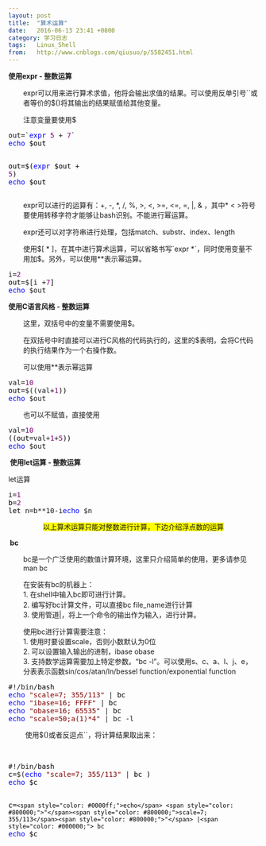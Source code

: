 ```yaml
---
layout: post
title:  "算术运算"
date:   2016-06-13 23:41 +0800
category: 学习日志
tags:   Linux_Shell
from:   http://www.cnblogs.com/qiusuo/p/5582451.html
---
```

<p><strong>使用expr - 整数运算</strong></p>
<p style="margin-left: 30px;">expr可以用来进行算术求值，他将会输出求值的结果。可以使用反单引号``或者等价的$()将其输出的结果赋值给其他变量。</p>
<p style="margin-left: 30px;">注意变量要使用$</p>
<div class="cnblogs_code">
<pre>out=`<span style="color: #0000ff;">expr</span> <span style="color: #800080;">5</span> + <span style="color: #800080;">7</span><span style="color: #000000;">`
</span><span style="color: #0000ff;">echo</span><span style="color: #000000;"> $out

out</span>=$(<span style="color: #0000ff;">expr</span> $out + <span style="color: #800080;">5</span><span style="color: #000000;">)
</span><span style="color: #0000ff;">echo</span> $out</pre>
</div>
<p style="margin-left: 30px;">expr可以进行的运算有：+, -, *, /, %, &gt;, &lt;, &gt;=, &lt;=, =, |, &amp; ，其中* &lt; &gt;符号要使用转移字符才能够让bash识别。不能进行幂运算。</p>
<p style="margin-left: 30px;">expr还可以对字符串进行处理，包括match、substr、index、length</p>
<p style="margin-left: 30px;">使用$[ * ]，在其中进行算术运算，可以省略书写`expr *`，同时使用变量不用加$。另外，可以使用**表示幂运算。</p>
<div class="cnblogs_code">
<pre>i=<span style="color: #800080;">2</span><span style="color: #000000;">
out</span>=$[i +<span style="color: #800080;">7</span><span style="color: #000000;">]
</span><span style="color: #0000ff;">echo</span> $out</pre>
</div>
<p><strong>使用C语言风格<strong>&nbsp;- 整数运算</strong></strong></p>
<p style="margin-left: 30px;">这里，双括号中的变量不需要使用$。</p>
<p style="margin-left: 30px;">在双括号中时直接可以进行C风格的代码执行的，这里的$表明，会将C代码的执行结果作为一个右操作数。</p>
<p style="margin-left: 30px;">可以使用**表示幂运算</p>
<div class="cnblogs_code">
<pre>val=<span style="color: #800080;">10</span><span style="color: #000000;">
out</span>=$((val+<span style="color: #800080;">1</span><span style="color: #000000;">))
</span><span style="color: #0000ff;">echo</span> $out</pre>
</div>
<p style="margin-left: 30px;">也可以不赋值，直接使用</p>
<div class="cnblogs_code">
<pre>val=<span style="color: #800080;">10</span><span style="color: #000000;">
((out</span>=val+<span style="color: #800080;">1</span>+<span style="color: #800080;">5</span><span style="color: #000000;">))
</span><span style="color: #0000ff;">echo</span> $out</pre>
</div>
<p><strong>&nbsp;使用let运算<strong><strong>&nbsp;- 整数运算</strong></strong></strong></p>
<p>let运算</p>
<div class="cnblogs_code">
<pre>i=<span style="color: #800080;">1</span><span style="color: #000000;">
b</span>=<span style="color: #800080;">2</span><span style="color: #000000;">
let </span>n=b**10-i<span style="color: #0000ff;">echo</span> $n</pre>
</div>
<p style="text-align: center;"><span style="background-color: #ffff00;">以上算术运算只能对整数进行计算，下边介绍浮点数的运算</span></p>
<p><strong>&nbsp;bc</strong></p>
<p style="margin-left: 30px;">bc是一个广泛使用的数值计算环境，这里只介绍简单的使用，更多请参见 man bc</p>
<p style="margin-left: 30px;">在安装有bc的机器上：<br /><span style="line-height: 1.5;">1. 在shell中输入bc即可进行计算。<br /></span>2. 编写好bc计算文件，可以直接bc file_name进行计算<br />3. 使用管道|，将上一个命令的输出作为输入，进行计算。</p>
<p style="margin-left: 30px;">使用bc进行计算需要注意：<br />1. 使用时要设置scale，否则小数默认为0位<br />2. 可以设置输入输出的进制，ibase obase<br />3. 支持数学运算需要加上特定参数。&ldquo;bc -l&rdquo;。可以使用s、c、a、l、j、e，分表表示函数sin/cos/atan/ln/bessel function/exponential function</p>
<div class="cnblogs_code">
<pre>#!/bin/<span style="color: #000000;">bash
</span><span style="color: #0000ff;">echo</span> <span style="color: #800000;">"</span><span style="color: #800000;">scale=7; 355/113</span><span style="color: #800000;">"</span> |<span style="color: #000000;"> bc 
</span><span style="color: #0000ff;">echo</span> <span style="color: #800000;">"</span><span style="color: #800000;">ibase=16; FFFF</span><span style="color: #800000;">"</span> |<span style="color: #000000;"> bc
</span><span style="color: #0000ff;">echo</span> <span style="color: #800000;">"</span><span style="color: #800000;">obase=16; 65535</span><span style="color: #800000;">"</span> |<span style="color: #000000;"> bc
</span><span style="color: #0000ff;">echo</span> <span style="color: #800000;">"</span><span style="color: #800000;">scale=50;a(1)*4</span><span style="color: #800000;">"</span> | bc -l</pre>
</div>
<p style="margin-left: 30px;"><span style="line-height: 1.5;">&nbsp;使用$()或者反逗点``，将计算结果取出来：</span></p>
<p style="margin-left: 30px;">&nbsp;</p>
<div class="cnblogs_code">
<pre>#!/bin/<span style="color: #000000;">bash
c</span>=$(<span style="color: #0000ff;">echo</span> <span style="color: #800000;">"</span><span style="color: #800000;">scale=7; 355/113</span><span style="color: #800000;">"</span> |<span style="color: #000000;"> bc )
</span><span style="color: #0000ff;">echo</span><span style="color: #000000;"> $c

c</span>=`<span style="color: #0000ff;">echo</span> <span style="color: #800000;">"</span><span style="color: #800000;">scale=7; 355/113</span><span style="color: #800000;">"</span> |<span style="color: #000000;"> bc `
</span><span style="color: #0000ff;">echo</span> $c</pre>
</div>
<p style="margin-left: 30px;">&nbsp;</p>
<p>&nbsp;</p>
<p style="margin-left: 30px;">&nbsp;</p>
